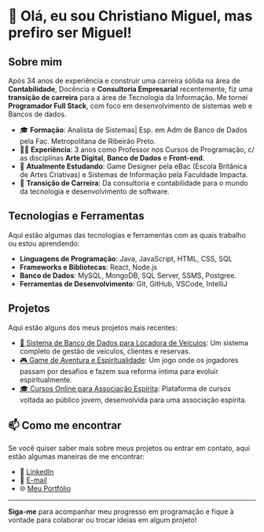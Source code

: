 
# 👋 Olá, eu sou Christiano Miguel, mas prefiro ser Miguel!

## Sobre mim
Após 34 anos de experiência e construir uma carreira sólida na área de **Contabilidade**, Docência e **Consultoria Empresarial** recentemente, fiz uma **transição de carreira** para a área de Tecnologia da Informação. Me tornei **Programador Full Stack**, com foco em desenvolvimento de sistemas web e Bancos de dados.

- 🎓 **Formação**: Analista de Sistemas| Esp. em Adm de Banco de Dados pela Fac. Metropolitana de Ribeirão Preto.
- 👨‍🏫 **Experiência**: 3 anos como Professor nos Cursos de Programação, c/ as disciplinas **Arte Digital**, **Banco de Dados** e **Front-end**.
- 🚀 **Atualmente Estudando**: Game Designer pela eBac (Escola Britânica de Artes Criativas) e Sistemas de Informação pela Faculdade Impacta.
- 🔄 **Transição de Carreira**: Da consultoria e contabilidade para o mundo da tecnologia e desenvolvimento de software.

## Tecnologias e Ferramentas
Aqui estão algumas das tecnologias e ferramentas com as quais trabalho ou estou aprendendo:

- **Linguagens de Programação**: Java, JavaScript, HTML, CSS, SQL
- **Frameworks e Bibliotecas**: React, Node.js
- **Banco de Dados**: MySQL, MongoDB, SQL Server, SSMS, Postgree.
- **Ferramentas de Desenvolvimento**: Git, GitHub, VSCode, IntelliJ

## Projetos
Aqui estão alguns dos meus projetos mais recentes:

- [🚗 Sistema de Banco de Dados para Locadora de Veículos](link-para-o-repositorio): Um sistema completo de gestão de veículos, clientes e reservas.
- [🎮 Game de Aventura e Espiritualidade](link-para-o-repositorio): Um jogo onde os jogadores passam por desafios e fazem sua reforma íntima para evoluir espiritualmente.
- [🎓 Cursos Online para Associação Espírita](link-para-o-repositorio): Plataforma de cursos voltada ao público jovem, desenvolvida para uma associação espírita.

## 📫 Como me encontrar
Se você quiser saber mais sobre meus projetos ou entrar em contato, aqui estão algumas maneiras de me encontrar:

- 💼 [LinkedIn](https://www.linkedin.com/in/seu-usuario)
- 📧 [E-mail](mailto:seu-email)
- 🌐 [Meu Portfólio](link-para-seu-portfolio-se-tiver)

---

**Siga-me** para acompanhar meu progresso em programação e fique à vontade para colaborar ou trocar ideias em algum projeto!
